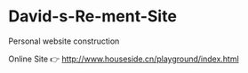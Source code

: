 # David-s-Re-ment-Site
Personal website construction

Online Site 👉 http://www.houseside.cn/playground/index.html
